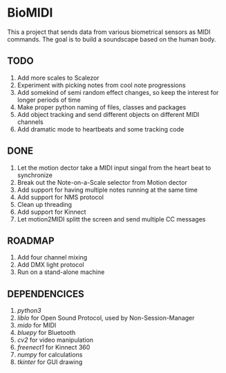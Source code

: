 # BioMIDI

This a project that sends data from various biometrical sensors as MIDI commands. The goal is to build a soundscape based on the human body.

## TODO
1. Add more scales to Scalezor
2. Experiment with picking notes from cool note progressions
3. Add somekind of semi random effect changes, so keep the interest for longer periods of time
4. Make proper python naming of files, classes and packages
5. Add object tracking and send different objects on different MIDI channels
6. Add dramatic mode to heartbeats and some tracking code
 
## DONE
1. Let the motion dector take a MIDI input singal from the heart beat to synchronize
2. Break out the Note-on-a-Scale selector from Motion dector
3. Add support for having multiple notes running at the same time
4. Add support for NMS protocol
5. Clean up threading
6. Add support for Kinnect
7. Let motion2MIDI splitt the screen and send multiple CC messages

## ROADMAP
1. Add four channel mixing
2. Add DMX light protocol
3. Run on a stand-alone machine

## DEPENDENCICES
1. *python3*
2. *liblo* for Open Sound Protocol, used by Non-Session-Manager
3. *mido* for MIDI
4. *bluepy* for Bluetooth
5. *cv2* for video manipulation
6. *freenect1* for Kinnect 360
7. *numpy* for calculations
8. *tkinter* for GUI drawing

